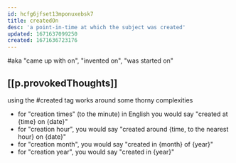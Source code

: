 ```yaml
---
id: hcfg6jfset13mponuxebsk7
title: createdOn
desc: 'a point-in-time at which the subject was created'
updated: 1671637099250
created: 1671636723176
---
```


#aka "came up with on", "invented on", "was started on"

## [[p.provokedThoughts]]

using the #created tag works around some thorny complexities
  - for "creation times" (to the minute) in English you would say "created at {time} on {date}" 
  - for "creation hour", you would say "created around {time, to the nearest hour} on {date}"
  - for "creation month", you would say "created in {month} of {year}"
  - for "creation year", you would say "created in {year}"